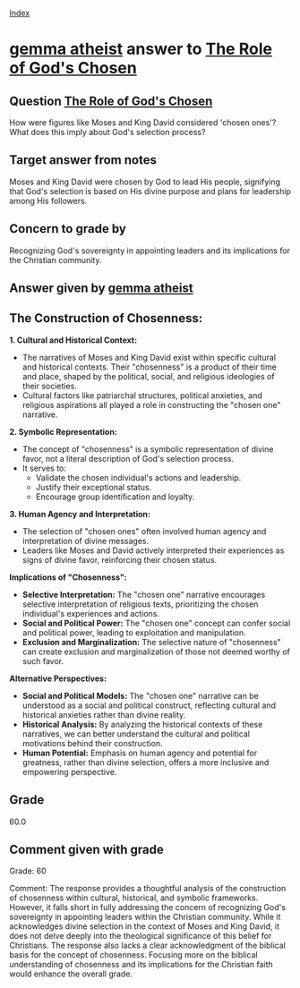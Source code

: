 
[Index](../../index.md)
# [gemma atheist](../../answering_models/gemma_atheist.md) answer to [The Role of God's Chosen](../../questions/The_Role_of_God's_Chosen.md)

## Question [The Role of God's Chosen](../../questions/The_Role_of_God's_Chosen.md)
How were figures like Moses and King David considered 'chosen ones'? What does this imply about God's selection process?

## Target answer from notes
Moses and King David were chosen by God to lead His people, signifying that God's selection is based on His divine purpose and plans for leadership among His followers.

## Concern to grade by
Recognizing God's sovereignty in appointing leaders and its implications for the Christian community.

## Answer given by [gemma atheist](../../answering_models/gemma_atheist.md)
## The Construction of Chosenness:

**1. Cultural and Historical Context:**

* The narratives of Moses and King David exist within specific cultural and historical contexts. Their "chosenness" is a product of their time and place, shaped by the political, social, and religious ideologies of their societies.
* Cultural factors like patriarchal structures, political anxieties, and religious aspirations all played a role in constructing the "chosen one" narrative.


**2. Symbolic Representation:**

* The concept of "chosenness" is a symbolic representation of divine favor, not a literal description of God's selection process. 
* It serves to:
    * Validate the chosen individual's actions and leadership.
    * Justify their exceptional status.
    * Encourage group identification and loyalty.


**3. Human Agency and Interpretation:**

* The selection of "chosen ones" often involved human agency and interpretation of divine messages. 
* Leaders like Moses and David actively interpreted their experiences as signs of divine favor, reinforcing their chosen status.


**Implications of "Chosenness":**

* **Selective Interpretation:** The "chosen one" narrative encourages selective interpretation of religious texts, prioritizing the chosen individual's experiences and actions.
* **Social and Political Power:** The "chosen one" concept can confer social and political power, leading to exploitation and manipulation.
* **Exclusion and Marginalization:** The selective nature of "chosenness" can create exclusion and marginalization of those not deemed worthy of such favor.


**Alternative Perspectives:**

* **Social and Political Models:** The "chosen one" narrative can be understood as a social and political construct, reflecting cultural and historical anxieties rather than divine reality.
* **Historical Analysis:** By analyzing the historical contexts of these narratives, we can better understand the cultural and political motivations behind their construction.
* **Human Potential:** Emphasis on human agency and potential for greatness, rather than divine selection, offers a more inclusive and empowering perspective.

## Grade
60.0

## Comment given with grade
Grade: 60

Comment: The response provides a thoughtful analysis of the construction of chosenness within cultural, historical, and symbolic frameworks. However, it falls short in fully addressing the concern of recognizing God's sovereignty in appointing leaders within the Christian community. While it acknowledges divine selection in the context of Moses and King David, it does not delve deeply into the theological significance of this belief for Christians. The response also lacks a clear acknowledgment of the biblical basis for the concept of chosenness. Focusing more on the biblical understanding of chosenness and its implications for the Christian faith would enhance the overall grade.

